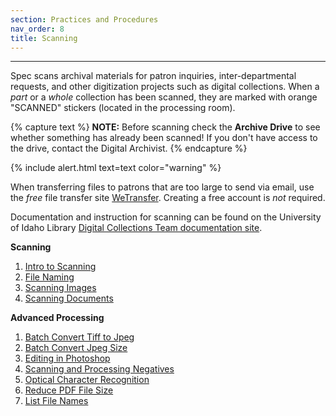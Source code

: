 ```yaml
---
section: Practices and Procedures
nav_order: 8
title: Scanning
---
```

---

Spec scans archival materials for patron inquiries, inter-departmental requests, and other digitization projects such as digital collections. When a *part* or a *whole* collection has been scanned, they are marked with orange "SCANNED" stickers (located in the processing room).

{% capture text %}
**NOTE:** Before scanning check the **Archive Drive** to see whether something has already been scanned! If you don't have access to the drive, contact the Digital Archivist.
{% endcapture %}

{% include alert.html text=text color="warning" %}

When transferring files to patrons that are too large to send via email, use the *free* file transfer site [WeTransfer](https://wetransfer.com/). Creating a free account is *not* required.

Documentation and instruction for scanning can be found on the University of Idaho Library [Digital Collections Team documentation site](https://uidaholib.github.io/digital-collections-docs/content/dc-team.html).

**Scanning**
1. [Intro to Scanning](https://uidaholib.github.io/digital-collections-docs/content/scanning/01-scanning-intro.html)
2. [File Naming](https://uidaholib.github.io/digital-collections-docs/content/scanning/02-filenaming.html)
3. [Scanning Images](https://uidaholib.github.io/digital-collections-docs/content/scanning/03-images-scanning.html)
4. [Scanning Documents](https://uidaholib.github.io/digital-collections-docs/content/scanning/04-documents-scanning.html)

**Advanced Processing**
1. [Batch Convert Tiff to Jpeg](https://uidaholib.github.io/digital-collections-docs/content/advanced-processing/01-photoshop-tiff-jpg.html)
2. [Batch Convert Jpeg Size](https://uidaholib.github.io/digital-collections-docs/content/advanced-processing/02-photoshop-jpeg-lowres.html)
3. [Editing in Photoshop](https://uidaholib.github.io/digital-collections-docs/content/advanced-processing/03-editing.html)
4. [Scanning and Processing Negatives](https://uidaholib.github.io/digital-collections-docs/content/advanced-processing/04-negatives.html)
5. [Optical Character Recognition](https://uidaholib.github.io/digital-collections-docs/content/advanced-processing/05-adobe-ocr.html)
6. [Reduce PDF File Size](https://uidaholib.github.io/digital-collections-docs/content/advanced-processing/06-adobe-file-size.html)
7. [List File Names](https://uidaholib.github.io/digital-collections-docs/content/advanced-processing/07-copy-filenames.html)